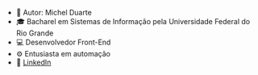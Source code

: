 - 🧍 Autor: Michel Duarte
- 🎓 Bacharel em Sistemas de Informação pela Universidade Federal do Rio Grande
- 💻 Desenvolvedor Front-End
- ⚙️ Entusiasta em automação
- 🔗 <a href="https://www.linkedin.com/in/michelmoraesd/" alt="Linkedin" title="Linkedin">LinkedIn</a>

<!---
micheld92/micheld92 is a ✨ special ✨ repository because its `README.md` (this file) appears on your GitHub profile.
You can click the Preview link to take a look at your changes.
--->
